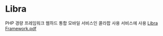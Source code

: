 # Libra
PHP 경량 프레임워크
웹하드 통합 모바일 서비스인 콜라팝 사용 서비스에 사용
[Libra Framework.pdf](https://github.com/pelero503/Libra/files/12664340/Libra.Framework.pdf)
